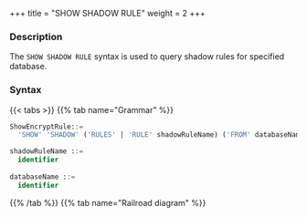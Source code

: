 +++
title = "SHOW SHADOW RULE"
weight = 2
+++

### Description

The `SHOW SHADOW RULE` syntax is used to query shadow rules for specified database.

### Syntax

{{< tabs >}}
{{% tab name="Grammar" %}}
```sql
ShowEncryptRule::=
  'SHOW' 'SHADOW' ('RULES' | 'RULE' shadowRuleName) ('FROM' databaseName)?

shadowRuleName ::=
  identifier
  
databaseName ::=
  identifier
```
{{% /tab %}}
{{% tab name="Railroad diagram" %}}
<iframe frameborder="0" name="diagram" id="diagram" width="100%" height="100%"></iframe>
{{% /tab %}}
{{< /tabs >}}

### Supplement

- When `databaseName` is not specified, the default is the currently used `DATABASE`. If `DATABASE` is not used, `No database selected` will be prompted.

### Return value description

| Column       | Description            |
| ------------ | ---------------------- |
| rule_name    | Shadow rule name       |
| source_name  | Data source name       |
| shadow_name  | Shadow data source name|
| shadow_table | Shadow table           |




### Example

- Query specified shadow rule in specified database.

```sql
SHOW SHADOW RULE shadow_rule FROM test1;
```

```sql
mysql> SHOW SHADOW RULE shadow_rule FROM test1;
+-------------+-------------+-------------+----------------------+
| rule_name   | source_name | shadow_name | shadow_table         |
+-------------+-------------+-------------+----------------------+
| shadow_rule | ds_0        | ds_1        | t_order_item,t_order |
+-------------+-------------+-------------+----------------------+
1 row in set (0.00 sec)
```

- Query specified shadow rule in current database.

```sql
SHOW SHADOW RULE shadow_rule；
```

```sql
mysql> SHOW SHADOW RULE shadow_rule;
+-------------+-------------+-------------+----------------------+
| rule_name   | source_name | shadow_name | shadow_table         |
+-------------+-------------+-------------+----------------------+
| shadow_rule | ds_0        | ds_1        | t_order_item,t_order |
+-------------+-------------+-------------+----------------------+
1 row in set (0.01 sec)
```

- Query shadow rules for specified database.

```sql
SHOW SHADOW RULES FROM test1;
```

```sql
mysql> SHOW SHADOW RULES FROM test1;
+-------------+-------------+-------------+----------------------+
| rule_name   | source_name | shadow_name | shadow_table         |
+-------------+-------------+-------------+----------------------+
| shadow_rule | ds_0        | ds_1        | t_order_item,t_order |
+-------------+-------------+-------------+----------------------+
1 row in set (0.00 sec)
```

- Query shadow rules for current database.

```sql
SHOW SHADOW RULES;
```

```sql
mysql> SHOW SHADOW RULES;
+-------------+-------------+-------------+----------------------+
| rule_name   | source_name | shadow_name | shadow_table         |
+-------------+-------------+-------------+----------------------+
| shadow_rule | ds_0        | ds_1        | t_order_item,t_order |
+-------------+-------------+-------------+----------------------+
1 row in set (0.00 sec)
```
### Reserved word

`SHOW`, `SHADOW`, `RULE`, `RULES`, `FROM`

### Related links

- [Reserved word](/en/reference/distsql/syntax/reserved-word/)
